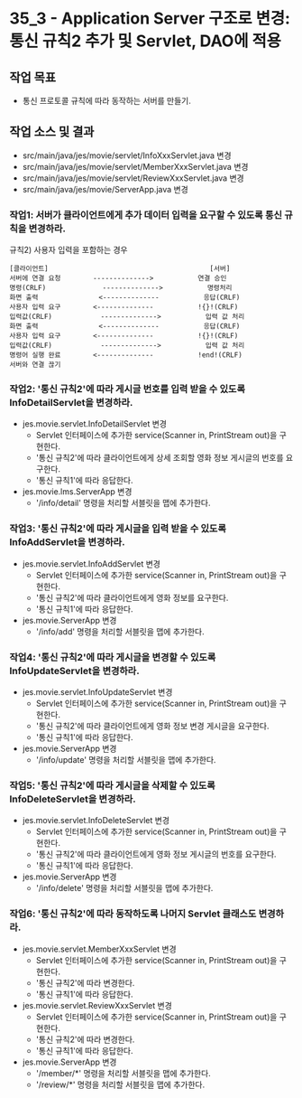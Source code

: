 # 35_3 - Application Server 구조로 변경: 통신 규칙2 추가 및 Servlet, DAO에 적용 

## 작업 목표

- 통신 프로토콜 규칙에 따라 동작하는 서버를 만들기.

## 작업 소스 및 결과

- src/main/java/jes/movie/servlet/InfoXxxServlet.java 변경
- src/main/java/jes/movie/servlet/MemberXxxServlet.java 변경
- src/main/java/jes/movie/servlet/ReviewXxxServlet.java 변경
- src/main/java/jes/movie/ServerApp.java 변경


### 작업1: 서버가 클라이언트에게 추가 데이터 입력을 요구할 수 있도록 통신 규칙을 변경하라. 
규칙2) 사용자 입력을 포함하는 경우
```
[클라이언트]                                        [서버]
서버에 연결 요청        -------------->           연결 승인
명령(CRLF)              -------------->           명령처리
화면 출력               <--------------           응답(CRLF)
사용자 입력 요구        <--------------           !{}!(CRLF)
입력값(CRLF)            -------------->           입력 값 처리
화면 출력               <--------------           응답(CRLF)
사용자 입력 요구        <--------------           !{}!(CRLF)
입력값(CRLF)            -------------->           입력 값 처리
명령어 실행 완료        <--------------           !end!(CRLF)
서버와 연결 끊기
```

### 작업2: '통신 규칙2'에 따라 게시글 번호를 입력 받을 수 있도록 InfoDetailServlet을 변경하라. 

- jes.movie.servlet.InfoDetailServlet 변경
  - Servlet 인터페이스에 추가한 service(Scanner in, PrintStream out)을 구현한다.
  - '통신 규칙2'에 따라 클라이언트에게 상세 조회할 영화 정보 게시글의 번호를 요구한다.
  - '통신 규칙1'에 따라 응답한다.
- jes.movie.lms.ServerApp 변경
  - '/info/detail' 명령을 처리할 서블릿을 맵에 추가한다.

### 작업3: '통신 규칙2'에 따라 게시글을 입력 받을 수 있도록 InfoAddServlet을 변경하라. 

- jes.movie.servlet.InfoAddServlet 변경
  - Servlet 인터페이스에 추가한 service(Scanner in, PrintStream out)을 구현한다.
  - '통신 규칙2'에 따라 클라이언트에게 영화 정보를 요구한다.
  - '통신 규칙1'에 따라 응답한다.
- jes.movie.ServerApp 변경
  - '/info/add' 명령을 처리할 서블릿을 맵에 추가한다.

### 작업4: '통신 규칙2'에 따라 게시글을 변경할 수 있도록 InfoUpdateServlet을 변경하라. 

- jes.movie.servlet.InfoUpdateServlet 변경
  - Servlet 인터페이스에 추가한 service(Scanner in, PrintStream out)을 구현한다.
  - '통신 규칙2'에 따라 클라이언트에게 영화 정보 변경 게시글을 요구한다.
  - '통신 규칙1'에 따라 응답한다.
- jes.movie.ServerApp 변경
  - '/info/update' 명령을 처리할 서블릿을 맵에 추가한다.
  
  
### 작업5: '통신 규칙2'에 따라 게시글을 삭제할 수 있도록 InfoDeleteServlet을 변경하라. 

- jes.movie.servlet.InfoDeleteServlet 변경
  - Servlet 인터페이스에 추가한 service(Scanner in, PrintStream out)을 구현한다.
  - '통신 규칙2'에 따라 클라이언트에게 영화 정보 게시글의 번호를 요구한다.
  - '통신 규칙1'에 따라 응답한다.
- jes.movie.ServerApp 변경
  - '/info/delete' 명령을 처리할 서블릿을 맵에 추가한다.
  
### 작업6: '통신 규칙2'에 따라 동작하도록 나머지 Servlet 클래스도 변경하라. 

- jes.movie.servlet.MemberXxxServlet 변경
  - Servlet 인터페이스에 추가한 service(Scanner in, PrintStream out)을 구현한다.
  - '통신 규칙2'에 따라 변경한다.
  - '통신 규칙1'에 따라 응답한다.
- jes.movie.servlet.ReviewXxxServlet 변경
  - Servlet 인터페이스에 추가한 service(Scanner in, PrintStream out)을 구현한다.
  - '통신 규칙2'에 따라 변경한다.
  - '통신 규칙1'에 따라 응답한다.
- jes.movie.ServerApp 변경
  - '/member/*' 명령을 처리할 서블릿을 맵에 추가한다.
  - '/review/*' 명령을 처리할 서블릿을 맵에 추가한다.